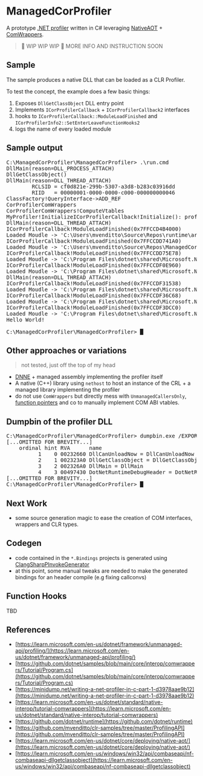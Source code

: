 # ManagedCorProfiler

A prototype [.NET profiler](https://learn.microsoft.com/en-us/dotnet/framework/unmanaged-api/profiling/) written in C# leveraging [NativeAOT](https://learn.microsoft.com/en-us/dotnet/core/deploying/native-aot/) + [ComWrappers](https://learn.microsoft.com/en-us/dotnet/api/system.runtime.interopservices.comwrappers?view=net-7.0).

> 🚧 WIP WIP WIP 🚧
> MORE INFO AND INSTRUCTION SOON

## Sample
The sample produces a native DLL that can be loaded as a CLR Profiler.

To test the concept, the example does a few basic things:
 1. Exposes `DllGetClassObject` DLL entry point
 2. Implements `ICorProfilerCallback` + `ICorProfilerCallback2` interfaces
 3. hooks to `ICorProfilerCallback::ModuleLoadFinished` and `ICorProfilerInfo2::SetEnterLeaveFunctionHooks2`
 4. logs the name of every loaded module

## Sample output
<pre><samp>C:\ManagedCorProfiler\ManagedCorProfiler> <kbd>.\run.cmd</kbd>
DllMain(reason=DLL_PROCESS_ATTACH)
DllGetClassObject()
DllMain(reason=DLL_THREAD_ATTACH)
        RCLSID = cf0d821e-299b-5307-a3d8-b283c03916dd
        RIID   = 00000001-0000-0000-c000-000000000046
ClassFactory!QueryInterface->ADD_REF
CorProfilerComWrappers
CorProfilerComWrappers!ComputeVtables
MyProfiler!InitializeICorProfilerCallback!Initialize(): profInfo 20A0A6071D0
DllMain(reason=DLL_THREAD_ATTACH)
ICorProfilerCallback!ModuleLoadFinished(0x7FFCCD4B4000)
Loaded Moudle -> 'C:\Users\mvenditto\Source\Repos\runtime\artifacts\bin\coreclr\windows.x64.Debug\System.Private.CoreLib.dll'
ICorProfilerCallback!ModuleLoadFinished(0x7FFCCDD741A0)
Loaded Moudle -> 'C:\Users\mvenditto\Source\Repos\ManagedCorProfiler\SampleApp\bin\Debug\net7.0\vtbl_test.dll'
ICorProfilerCallback!ModuleLoadFinished(0x7FFCCDD75E78)
Loaded Moudle -> 'C:\Program Files\dotnet\shared\Microsoft.NETCore.App\7.0.0\system.runtime.dll'
ICorProfilerCallback!ModuleLoadFinished(0x7FFCCDF0E960)
Loaded Moudle -> 'C:\Program Files\dotnet\shared\Microsoft.NETCore.App\7.0.0\system.console.dll'
DllMain(reason=DLL_THREAD_ATTACH)
ICorProfilerCallback!ModuleLoadFinished(0x7FFCCDF31538)
Loaded Moudle -> 'C:\Program Files\dotnet\shared\Microsoft.NETCore.App\7.0.0\system.threading.dll'
ICorProfilerCallback!ModuleLoadFinished(0x7FFCCDF36C68)
Loaded Moudle -> 'C:\Program Files\dotnet\shared\Microsoft.NETCore.App\7.0.0\system.text.encoding.extensions.dll'
ICorProfilerCallback!ModuleLoadFinished(0x7FFCCDF3DCC0)
Loaded Moudle -> 'C:\Program Files\dotnet\shared\Microsoft.NETCore.App\7.0.0\system.runtime.interopservices.dll'
Hello World!

C:\ManagedCorProfiler\ManagedCorProfiler> █</samp></pre>

## Other approaches or variations
> not tested, just off the top of my head
- [DNNE](https://github.com/AaronRobinsonMSFT/DNNE) + managed assembly implementing the profiler itself
- A native (C++) library using `nethost` to host an instance of the CRL + a managed library implementing the profiler
- do not use `ComWrappers` but directly mess with `UnmanagedCallersOnly`, [function pointers](https://learn.microsoft.com/it-it/dotnet/csharp/language-reference/proposals/csharp-9.0/function-pointers) and co to manually implement COM ABI vtables.

## Dumpbin of the profiler DLL
<pre><samp>C:\ManagedCorProfiler\ManagedCorProfiler> <kbd>dumpbin.exe /EXPORTS bin\Debug\net7.0\win-x64\native\ManagedCorProfiler.dll</kbd>
[...OMITTED FOR BREVITY...]
    ordinal hint RVA      name
          1    0 00232660 DllCanUnloadNow = DllCanUnloadNow
          2    1 002323A0 DllGetClassObject = DllGetClassObject
          3    2 002326A0 DllMain = DllMain
          4    3 00497430 DotNetRuntimeDebugHeader = DotNetRuntimeDebugHeader
[...OMITTED FOR BREVITY...]
C:\ManagedCorProfiler\ManagedCorProfiler> █</samp></pre>

## Next Work
- some source generation magic to ease the creation of COM interfaces, wrappers and CLR types.

## Codegen
- code contained in the `*.Bindings` projects is generated using [ClangSharpPInvokeGenerator](https://github.com/dotnet/ClangSharp)
- at this point, some manual tweaks are needed to make the generated bindings for an header compile (e.g fixing callconvs)

## Function Hooks
TBD

## References
 - [https://learn.microsoft.com/en-us/dotnet/framework/unmanaged-api/profiling/](https://learn.microsoft.com/en-us/dotnet/framework/unmanaged-api/profiling/)
 - [https://github.com/dotnet/samples/blob/main/core/interop/comwrappers/Tutorial/Program.cs](https://github.com/dotnet/samples/blob/main/core/interop/comwrappers/Tutorial/Program.cs)
 - [https://minidump.net/writing-a-net-profiler-in-c-part-1-d3978aae9b12](https://minidump.net/writing-a-net-profiler-in-c-part-1-d3978aae9b12)
 - [https://learn.microsoft.com/en-us/dotnet/standard/native-interop/tutorial-comwrappers](https://learn.microsoft.com/en-us/dotnet/standard/native-interop/tutorial-comwrappers)
- [https://github.com/dotnet/runtime](https://github.com/dotnet/runtime)
- [https://github.com/mvenditto/clr-samples/tree/master/ProfilingAPI](https://github.com/mvenditto/clr-samples/tree/master/ProfilingAPI)
- [https://learn.microsoft.com/en-us/dotnet/core/deploying/native-aot/](https://learn.microsoft.com/en-us/dotnet/core/deploying/native-aot/)
- [https://learn.microsoft.com/en-us/windows/win32/api/combaseapi/nf-combaseapi-dllgetclassobject](https://learn.microsoft.com/en-us/windows/win32/api/combaseapi/nf-combaseapi-dllgetclassobject)
